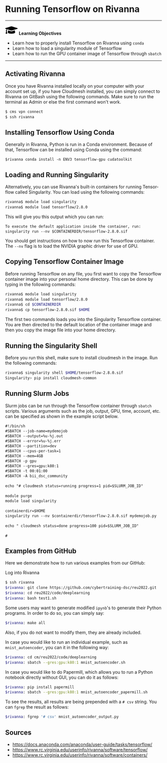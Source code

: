 # Running Tensorflow on Rivanna

---

![](images/learning.png) **Learning Objectives**

* Learn how to properly install Tensorflow on Rivanna using `conda`
* Learn how to load a singularity module of Tensorflow
* Learn how to run the GPU container image of Tensorflow through `sbatch`

---


## Activating Rivanna

Once you have Rivanna installed locally on your computer with your account
set up, if you have Cloudmesh installed, you can simply connect to Rivanna on
GitBash using the following commands. Make sure to run the terminal as
Admin or else the first command won't work. 

```bash
$ cms vpn connect
$ ssh rivanna
```

## Installing Tensorflow Using Conda

Generally in Rivanna, Python is run in a Conda environment. Because of that,
Tensorflow can be installed using Conda using the command:

```
$rivanna conda install -n ENV3 tensorflow-gpu cudatoolkit
```

## Loading and Running Singularity

Alternatively, you can use Rivanna's built-in containers for running Tensor-
flow called Singularity. You can load using the following commands:

```bash
rivanna$ module load singularity
rivanna$ module load tensorflow/2.8.0
```

This will give you this output which you can run:

```
To execute the default application inside the container, run:
singularity run --nv $CONTAINERDIR/tensorflow-2.8.0.sif
```

You should get instructions on how to now run this Tensorflow container. The `--nv`
flag is to load the NVIDIA graphic driver for use of GPU.

## Copying Tensorflow Container Image

Before running Tensorflow on any file, you first want to copy the Tensorflow
container image into your personal home directory. This can be done by typing in
the following commands:

```bash
rivanna$ module load singularity
rivanna$ module load tensorflow/2.8.0
rivanna$ cd $CONTAINERDIR
rivanna$ cp tensorflow-2.8.0.sif $HOME
```

The first two commands loads you into the Singularity Tensorflow container. 
You are then directed to the default location of the container image and then
you copy the image file into your home directory.

## Running the Singularity Shell

Before you run this shell, make sure to install cloudmesh in the image. Run the
following commands:

```bash
rivanna$ singularity shell $HOME/tensorflow-2.8.0.sif
Singularity> pip install cloudmesh-common
```


## Running Slurm Jobs

Slurm jobs can be run through the Tensorflow container through `sbatch` scripts. 
Various arguments such as the job, output, GPU, time, account, etc. can be 
specified as shown in the example script below. 

```nano
#!/bin/sh
#SBATCH --job-name=mydemojob
#SBATCH --output=%u-%j.out
#SBATCH --error=%u-%j.err
#SBATCH --partition=dev
#SBATCH --cpus-per-task=1
#SBATCH --mem=4GB
#SBATCH -p gpu
#SBATCH --gres=gpu:k80:1
#SBATCH -t 00:01:00
#SBATCH -A bii_dsc_community

echo "# cloudmesh status=running progress=1 pid=$SLURM_JOB_ID"

module purge
module load singularity

containerdir=$HOME
singularity run --nv $containerdir/tensorflow-2.8.0.sif mydemojob.py

echo " cloudmesh status=done progress=100 pid=$SLURM_JOB_ID"

#
```

## Examples from GitHub

Here we demonstrate how to run various examples from our GitHub:

Log into Rivanna

```bash
$ ssh rivanna
$rivanna: git clone https://github.com/cybertraining-dsc/reu2022.git
$rivanna: cd reu2022/code/deeplearning
$rivanna: bash test1.sh
```

Some users may want to generate modified `ipynb`'s to generate their
Python programs. In order to do so, you can simply say:

```bash
$rivanna: make all
```

Also, if you do not want to modify them, they are already included.

In case you would like to run an individual example, such as `mnist_autoencoder`,
you can it in the following way:

```bash
$rivanna: cd cm/reu2022/code/deeplearning
$rivanna: sbatch --gres:gpu:k80:1 mnist_autoencoder.sh
```

In case you would like to do Papermill, which allows you to run a Python
notebook directly without GUI, you can do it as follows:

```bash
$rivanna: pip install papermill
$rivanna: sbatch --gres:gpu:k80:1 mnist_autoencoder_papermill.sh
```

To see the results, all results are being prepended with a `# csv` string.
You can `fgrep` the result as follows:

```bash
$rivanna: fgrep '# csv' mnist_autoencoder_output.py
```

## Sources

* https://docs.anaconda.com/anaconda/user-guide/tasks/tensorflow/
* https://www.rc.virginia.edu/userinfo/rivanna/software/tensorflow/
* https://www.rc.virginia.edu/userinfo/rivanna/software/containers/